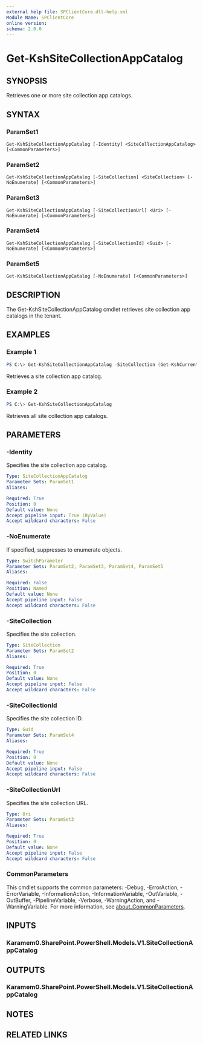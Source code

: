 ```yaml
---
external help file: SPClientCore.dll-help.xml
Module Name: SPClientCore
online version:
schema: 2.0.0
---
```


# Get-KshSiteCollectionAppCatalog

## SYNOPSIS
Retrieves one or more site collection app catalogs.

## SYNTAX

### ParamSet1
```
Get-KshSiteCollectionAppCatalog [-Identity] <SiteCollectionAppCatalog> [<CommonParameters>]
```

### ParamSet2
```
Get-KshSiteCollectionAppCatalog [-SiteCollection] <SiteCollection> [-NoEnumerate] [<CommonParameters>]
```

### ParamSet3
```
Get-KshSiteCollectionAppCatalog [-SiteCollectionUrl] <Uri> [-NoEnumerate] [<CommonParameters>]
```

### ParamSet4
```
Get-KshSiteCollectionAppCatalog [-SiteCollectionId] <Guid> [-NoEnumerate] [<CommonParameters>]
```

### ParamSet5
```
Get-KshSiteCollectionAppCatalog [-NoEnumerate] [<CommonParameters>]
```

## DESCRIPTION
The Get-KshSiteCollectionAppCatalog cmdlet retrieves site collection app catalogs in the tenant.

## EXAMPLES

### Example 1
```powershell
PS C:\> Get-KshSiteCollectionAppCatalog -SiteCollection (Get-KshCurrentSiteCollection)
```

Retrieves a site collection app catalog.

### Example 2
```powershell
PS C:\> Get-KshSiteCollectionAppCatalog
```

Retrieves all site collection app catalogs.

## PARAMETERS

### -Identity
Specifies the site collection app catalog.

```yaml
Type: SiteCollectionAppCatalog
Parameter Sets: ParamSet1
Aliases:

Required: True
Position: 0
Default value: None
Accept pipeline input: True (ByValue)
Accept wildcard characters: False
```

### -NoEnumerate
If specified, suppresses to enumerate objects.

```yaml
Type: SwitchParameter
Parameter Sets: ParamSet2, ParamSet3, ParamSet4, ParamSet5
Aliases:

Required: False
Position: Named
Default value: None
Accept pipeline input: False
Accept wildcard characters: False
```

### -SiteCollection
Specifies the site collection.

```yaml
Type: SiteCollection
Parameter Sets: ParamSet2
Aliases:

Required: True
Position: 0
Default value: None
Accept pipeline input: False
Accept wildcard characters: False
```

### -SiteCollectionId
Specifies the site collection ID.

```yaml
Type: Guid
Parameter Sets: ParamSet4
Aliases:

Required: True
Position: 0
Default value: None
Accept pipeline input: False
Accept wildcard characters: False
```

### -SiteCollectionUrl
Specifies the site collection URL.

```yaml
Type: Uri
Parameter Sets: ParamSet3
Aliases:

Required: True
Position: 0
Default value: None
Accept pipeline input: False
Accept wildcard characters: False
```

### CommonParameters
This cmdlet supports the common parameters: -Debug, -ErrorAction, -ErrorVariable, -InformationAction, -InformationVariable, -OutVariable, -OutBuffer, -PipelineVariable, -Verbose, -WarningAction, and -WarningVariable. For more information, see [about_CommonParameters](http://go.microsoft.com/fwlink/?LinkID=113216).

## INPUTS

### Karamem0.SharePoint.PowerShell.Models.V1.SiteCollectionAppCatalog

## OUTPUTS

### Karamem0.SharePoint.PowerShell.Models.V1.SiteCollectionAppCatalog

## NOTES

## RELATED LINKS
